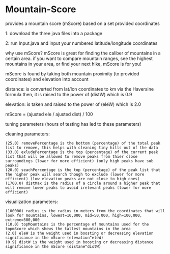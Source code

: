 # Mountain-Score
provides a mountain score (mScore) based on a set provided coordinates

1: download the three java files into a package

2: run Input.java and input your numbered latitude/longitude coordinates

why use mScore? mScore is great for finding the caliber of mountains in a certain area. if you want to compare mountain ranges, see the highest mountains in your area, or find your next hike, mScore is for you!

mScore is found by taking both mountain proximity (to provided coordinates) and elevation into account

distance: is converted from lat/lon coordinates to km via the Haversine formula
then, it is raised to the power of (distW) which is 0.9

elevation: is taken and raised to the power of (eleW) which is 2.0

mScore = (ajusted ele / ajusted dist) / 100

tuning parameters (hours of testing has led to these parameters)

  cleaning parameters:
  
    (25.0) removePercentage is the bottom (percentage) of the total peak list to remove, this helps with cleaning tiny hills out of the data
    (33.0) exludePercentage is the top (percentage) of the current peak list that will be allowed to remove peaks from thier close surroundings (lower for more efficient) (only high peaks have sub peaks)
    (20.0) seachPercentage is the top (percentage) of the peak list that the higher peak will search though to exclude (lower for more efficient) (low elevation peaks are not close to high ones)
    (1700.0) distMax is the radius of a circle around a higher peak that will remove lower peaks to avoid irelevant peaks (lower for more efficient)

  visualization parameters:
  
    (100000) radius is the radius in meters from the coordinates that will look for mountains, lowest=10,000, mid=50,000, high=100,000, extreme=500,000
    (10.0) topMountains is the percentage of mountains used for the topmScore which shows the tallest mountains in the area
    (2.0) eleW is the weight used in boosting or decreasing elevation significance in the mScore (elevation^eleW)
    (0.9) distW is the weight used in boosting or decreasing distance significance in the mScore (distane^distW)
